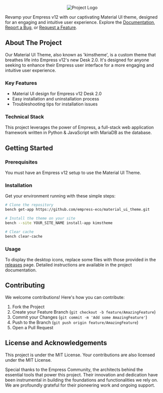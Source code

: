 <p align="center">
  <img src="https://grow.empress.eco/uploads/default/original/2X/1/1f1e1044d3864269d2a613577edb9763890422ab.png" alt="Project Logo">
</p>

Revamp your Empress v12 with our captivating Material UI theme, designed for an engaging and intuitive user experience. Explore the [Documentation](https://github.com/empress-eco/material_ui_theme), [Report a Bug](https://github.com/empress-eco/material_ui_theme/issues), or [Request a Feature](https://github.com/empress-eco/material_ui_theme/issues).

## About The Project

Our Material UI Theme, also known as 'kimstheme', is a custom theme that breathes life into Empress v12's new Desk 2.0. It's designed for anyone seeking to enhance their Empress user interface for a more engaging and intuitive user experience.

### Key Features
- Material UI design for Empress v12 Desk 2.0
- Easy installation and uninstallation process
- Troubleshooting tips for installation issues

### Technical Stack
This project leverages the power of Empress, a full-stack web application framework written in Python & JavaScript with MariaDB as the database.

## Getting Started

### Prerequisites
You must have an Empress v12 setup to use the Material UI Theme.

### Installation
Get your environment running with these simple steps:

```sh
# Clone the repository
bench get-app https://github.com/empress-eco/material_ui_theme.git

# Install the theme on your site
bench --site YOUR_SITE_NAME install-app kimstheme

# Clear cache
bench clear-cache
```

### Usage
To display the desktop icons, replace some files with those provided in the [releases](https://github.com/empress-eco/material_ui_theme/releases) page. Detailed instructions are available in the project documentation.

## Contributing
We welcome contributions! Here's how you can contribute:

1. Fork the Project
2. Create your Feature Branch (`git checkout -b feature/AmazingFeature`)
3. Commit your Changes (`git commit -m 'Add some AmazingFeature'`)
4. Push to the Branch (`git push origin feature/AmazingFeature`)
5. Open a Pull Request

## License and Acknowledgements

This project is under the MIT License. Your contributions are also licensed under the MIT License.

Special thanks to the Empress Community, the architects behind the essential tools that power this project. Their innovation and dedication have been instrumental in building the foundations and functionalities we rely on. We are profoundly grateful for their pioneering work and ongoing support.